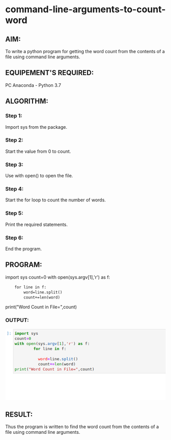 # command-line-arguments-to-count-word
## AIM:
To write a python program for getting the word count from the contents of a file using command line arguments.
## EQUIPEMENT'S REQUIRED: 
PC
Anaconda - Python 3.7
## ALGORITHM: 
### Step 1:

Import sys from the package.

### Step 2: 

Start the value from 0 to count.
 
### Step 3: 

Use with open() to open the file.

### Step 4:  

Start the for loop to count the number of words.

### Step 5: 

Print the required statements.

### Step 6: 

End the program.

## PROGRAM:

import sys
count=0
with open(sys.argv[1],'r') as f:
        
        for line in f:
            word=line.split()
            count+=len(word)
print("Word Count in File=",count)
### OUTPUT:

![](./command.png)


## RESULT:
Thus the program is written to find the word count from the contents of a file using command line arguments.
